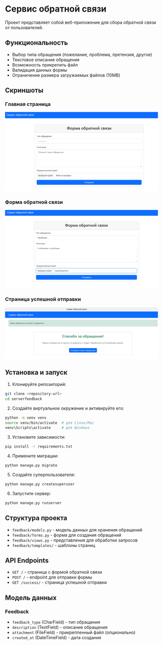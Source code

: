# Сервис обратной связи

Проект представляет собой веб-приложение для сбора обратной связи от пользователей.

## Функциональность

- Выбор типа обращения (пожелание, проблема, претензия, другое)
- Текстовое описание обращения
- Возможность прикрепить файл
- Валидация данных формы
- Ограничение размера загружаемых файлов (10MB)

## Скриншоты

### Главная страница
![Главная страница](screenshots/main_page.png)

### Форма обратной связи
![Форма обратной связи](screenshots/feedback_form.png)

### Страница успешной отправки
![Страница успешной отправки](screenshots/success_page.png)

## Установка и запуск

1. Клонируйте репозиторий:
```bash
git clone <repository-url>
cd serverfeedback
```

2. Создайте виртуальное окружение и активируйте его:
```bash
python -m venv venv
source venv/bin/activate  # для Linux/Mac
venv\Scripts\activate     # для Windows
```

3. Установите зависимости:
```bash
pip install -r requirements.txt
```

4. Примените миграции:
```bash
python manage.py migrate
```

5. Создайте суперпользователя:
```bash
python manage.py createsuperuser
```

6. Запустите сервер:
```bash
python manage.py runserver
```

## Структура проекта

- `feedback/models.py` - модель данных для хранения обращений
- `feedback/forms.py` - форма для создания обращений
- `feedback/views.py` - представления для обработки запросов
- `feedback/templates/` - шаблоны страниц

## API Endpoints

- `GET /` - страница с формой обратной связи
- `POST /` - endpoint для отправки формы
- `GET /success/` - страница успешной отправки

## Модель данных

### Feedback
- `feedback_type` (CharField) - тип обращения
- `description` (TextField) - описание обращения
- `attachment` (FileField) - прикрепленный файл (опционально)
- `created_at` (DateTimeField) - дата создания 